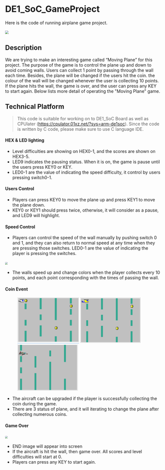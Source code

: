 # DE1_SoC_GameProject
Here is the code of running airplane game project. 

<img src="C:\Users\Danie\Documents\GitHub\DE1_SoC_GameProject\img\1.PNG" style="zoom: 67%;" />

## Description
We are trying to make an interesting game called “Moving Plane” for this project. The purpose of the game is to control the plane up and down to avoid coming walls. Users can collect 1 point by passing through the wall each time. Besides, the plane will be changed if the users hit the coin. the colour of the wall will be changed whenever the user is collecting 10 points. If the plane hits the wall, the game is over, and the user can press any KEY to start again. Below lists more detail of operating the "Moving Plane" game.



## Technical  Platform

> This code is suitable for working on to DE1_SoC Board as well as CPUlater (https://cpulator.01xz.net/?sys=arm-de1soc). Since the code is written by C code, please make sure to use C language IDE.




#### HEX & LED lighting
* Level difficulties are showing on HEX0-1, and the scores are shown on 
  HEX3-5. 
*  LED9 indicates the pausing status. When it is on, the game is pause until the users press KEY0 or KEY.
* LED0-1 are the value of indicating the speed difficulty, it control by users pressing switch0-1. 

#### Users Control
* Players can press KEY0 to move the plane up and press KEY1 to move the plane down. 
* KEY0 or KEY1 should press twice, otherwise, it will consider as a pause, and LED9 will highlight.

#### Speed Control

* Players can control the speed of the wall manually by pushing switch 0 
and 1, and they can also return to normal speed at any time when they 
are pressing those switches. LED0-1 are the value of indicating the 
player is pressing the switches. 

<img src="C:\Users\Danie\Documents\GitHub\DE1_SoC_GameProject\img\5.PNG" style="zoom:50%;" />

* The walls speed up and change colors when the player collects every 
10 points, and each point corresponding with the times of passing the 
wall. 

#### Coin Event

<figure class="third">
    <img src="./img/2.PNG" width="200" height="150">
    <img src="./img/3.png" width="200" height="150">
    <img src="./img/6.png" width="200" height="150">
</figure>



* The aircraft can be upgraded if the player is successfully collecting the 
  coin during the game. 
*  There are 3 status of plane, and it will iterating to change the plane after collecting numerous coins.

#### Game Over

<img src="C:\Users\Danie\Documents\GitHub\DE1_SoC_GameProject\img\4.PNG" style="zoom:50%;" />

* END image will appear into screen  
* If the aircraft is hit the wall, then game over. All scores and level difficulties will start at 0.
* Players can press any KEY to start again.

